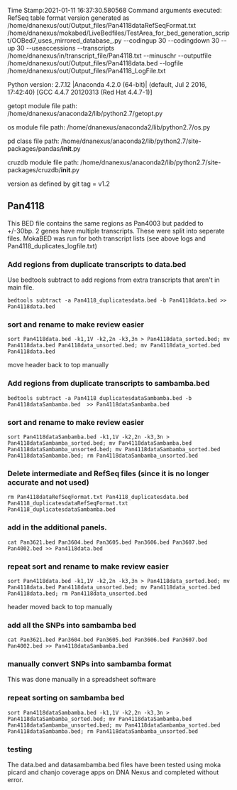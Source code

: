 Time Stamp:2021-01-11 16:37:30.580568
Command arguments executed:
RefSeq table format version generated as /home/dnanexus/out/Output_files/Pan4118dataRefSeqFormat.txt
/home/dnanexus/mokabed/LiveBedfiles/TestArea_for_bed_generation_script/OOBed7_uses_mirrored_database_.py --codingup 30 --codingdown 30 --up 30 --useaccessions --transcripts /home/dnanexus/in/transcript_file/Pan4118.txt --minuschr --outputfile /home/dnanexus/out/Output_files/Pan4118data.bed --logfile /home/dnanexus/out/Output_files/Pan4118_LogFile.txt 

 Python version: 2.7.12 |Anaconda 4.2.0 (64-bit)| (default, Jul  2 2016, 17:42:40) 
[GCC 4.4.7 20120313 (Red Hat 4.4.7-1)]

 getopt module file path: /home/dnanexus/anaconda2/lib/python2.7/getopt.py

 os module file path: /home/dnanexus/anaconda2/lib/python2.7/os.py

 pd class file path: /home/dnanexus/anaconda2/lib/python2.7/site-packages/pandas/__init__.py

 cruzdb module file path: /home/dnanexus/anaconda2/lib/python2.7/site-packages/cruzdb/__init__.py

version as defined by git tag = v1.2

## Pan4118
This BED file contains the same regions as Pan4003 but padded to +/-30bp.
2 genes have multiple transcripts. These were split into seperate files.
MokaBED was run for both transcript lists (see above logs and Pan4118_duplicates_logfile.txt)

### Add regions from duplicate transcripts to data.bed
Use bedtools subtract to add regions from extra transcripts that aren't in main file. 

`bedtools subtract -a Pan4118_duplicatesdata.bed -b Pan4118data.bed >> Pan4118data.bed`

### sort and rename to make review easier
`sort Pan4118data.bed -k1,1V -k2,2n -k3,3n > Pan4118data_sorted.bed; mv Pan4118data.bed Pan4118data_unsorted.bed; mv Pan4118data_sorted.bed Pan4118data.bed`

move header back to top manually

### Add regions from duplicate transcripts to sambamba.bed
`bedtools subtract -a Pan4118_duplicatesdataSambamba.bed -b Pan4118dataSambamba.bed  >> Pan4118dataSambamba.bed`

### sort and rename to make review easier
`sort Pan4118dataSambamba.bed -k1,1V -k2,2n -k3,3n > Pan4118dataSambamba_sorted.bed; mv Pan4118dataSambamba.bed Pan4118dataSambamba_unsorted.bed; mv Pan4118dataSambamba_sorted.bed Pan4118dataSambamba.bed; rm Pan4118dataSambamba_unsorted.bed`

### Delete intermediate and RefSeq files (since it is no longer accurate and not used)
`rm Pan4118dataRefSeqFormat.txt Pan4118_duplicatesdata.bed Pan4118_duplicatesdataRefSeqFormat.txt Pan4118_duplicatesdataSambamba.bed`

### add in the additional panels.
`cat Pan3621.bed Pan3604.bed Pan3605.bed Pan3606.bed Pan3607.bed Pan4002.bed >> Pan4118data.bed`

### repeat sort and rename to make review easier
`sort Pan4118data.bed -k1,1V -k2,2n -k3,3n > Pan4118data_sorted.bed; mv Pan4118data.bed Pan4118data_unsorted.bed; mv Pan4118data_sorted.bed Pan4118data.bed; rm Pan4118data_unsorted.bed `

header moved back to top manually

### add all the SNPs into sambamba bed
`cat Pan3621.bed Pan3604.bed Pan3605.bed Pan3606.bed Pan3607.bed Pan4002.bed >> Pan4118dataSambamba.bed`

### manually convert SNPs into sambamba format
This was done manually in a spreadsheet software

### repeat sorting on sambamba bed
`sort Pan4118dataSambamba.bed -k1,1V -k2,2n -k3,3n > Pan4118dataSambamba_sorted.bed; mv Pan4118dataSambamba.bed Pan4118dataSambamba_unsorted.bed; mv Pan4118dataSambamba_sorted.bed Pan4118dataSambamba.bed; rm Pan4118dataSambamba_unsorted.bed`

### testing
The data.bed and datasambamba.bed files have been tested using moka picard and chanjo coverage apps on DNA Nexus and completed without error.
